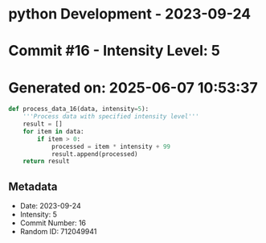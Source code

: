 ﻿# python Development - 2023-09-24
# Commit #16 - Intensity Level: 5
# Generated on: 2025-06-07 10:53:37
```python
def process_data_16(data, intensity=5):
    '''Process data with specified intensity level'''
    result = []
    for item in data:
        if item > 0:
            processed = item * intensity + 99
            result.append(processed)
    return result
```
## Metadata
- Date: 2023-09-24
- Intensity: 5
- Commit Number: 16
- Random ID: 712049941
